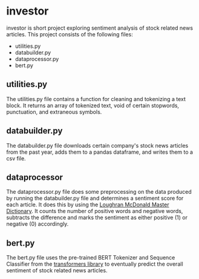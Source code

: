 # investor

investor is short project exploring sentiment analysis of stock related news articles. This project consists of the following files:

* utilities.py
* databuilder.py
* dataprocessor.py
* bert.py

## utilities.py

The utilities.py file contains a function for cleaning and tokenizing a text block. It returns an array of tokenized text, void of certain stopwords, punctuation, and extraneous symbols.

## databuilder.py
 
The databuilder.py file downloads certain company's stock news articles from the past year, adds them to a pandas dataframe, and writes them to a csv file.

## dataprocessor

The dataprocessor.py file does some preprocessing on the data produced by running the databuilder.py file and determines a sentiment score for each article. It does this by using the [Loughran McDonald Master Dictionary](https://sraf.nd.edu/textual-analysis/resources/#Master%20Dictionary). It counts the number of positive words and negative words, subtracts the difference and marks the sentiment as either positive (1) or negative (0) accordingly. 

## bert.py

The bert.py file uses the pre-trained BERT Tokenizer and Sequence Classifier from the [transformers library](https://huggingface.co/transformers/) to eventually predict the overall sentiment of stock related news articles.
